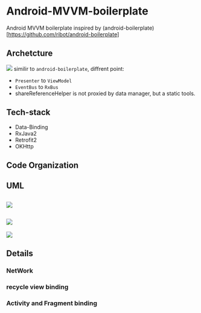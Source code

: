 # Android-MVVM-boilerplate
Android MVVM boilerplate inspired by (android-boilerplate)[https://github.com/ribot/android-boilerplate]

## Archetcture
![](https://cdn.rawgit.com/njleonzhang/Android-MVVM-boilerplate/master/assets/archtecure.png)
similir to `android-boilerplate`, diffrent point:
* `Presenter` to `ViewModel`
* `EventBus` to `RxBus`
* shareReferenceHelper is not proxied by data manager, but a static tools.

## Tech-stack
* Data-Binding
* RxJava2
* Retrofit2
* OKHttp

## Code Organization

## UML
![](https://cdn.rawgit.com/njleonzhang/Android-MVVM-boilerplate/master/assets/uml2.png)
---
![](https://cdn.rawgit.com/njleonzhang/Android-MVVM-boilerplate/master/assets/uml1.png)
---
![](https://cdn.rawgit.com/njleonzhang/Android-MVVM-boilerplate/master/assets/uml3.png)

## Details

### NetWork

### recycle view binding

### Activity and Fragment binding

